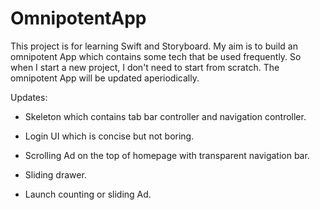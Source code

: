 # OmnipotentApp
This project is for learning Swift and Storyboard. My aim is to build an omnipotent
App which contains some tech that be used frequently. So when I start a new project,
I don't need to start from scratch. The omnipotent App will be updated aperiodically.  

Updates:
* Skeleton which contains tab bar controller and navigation controller.  

* Login UI which is concise but not boring.  

* Scrolling Ad on the top of homepage with transparent navigation bar.  

* Sliding drawer.  

* Launch counting or sliding Ad.  

